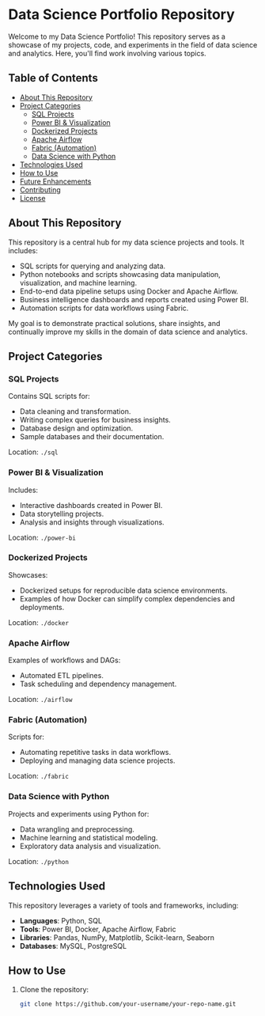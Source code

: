 # Data Science Portfolio Repository

Welcome to my Data Science Portfolio! This repository serves as a showcase of my projects, code, and experiments in the field of data science and analytics. Here, you'll find work involving various topics.

## Table of Contents

- [About This Repository](#about-this-repository)
- [Project Categories](#project-categories)
  - [SQL Projects](#sql-projects)
  - [Power BI & Visualization](#power-bi--visualization)
  - [Dockerized Projects](#dockerized-projects)
  - [Apache Airflow](#apache-airflow)
  - [Fabric (Automation)](#fabric-automation)
  - [Data Science with Python](#data-science-with-python)
- [Technologies Used](#technologies-used)
- [How to Use](#how-to-use)
- [Future Enhancements](#future-enhancements)
- [Contributing](#contributing)
- [License](#license)

## About This Repository

This repository is a central hub for my data science projects and tools. It includes:

- SQL scripts for querying and analyzing data.
- Python notebooks and scripts showcasing data manipulation, visualization, and machine learning.
- End-to-end data pipeline setups using Docker and Apache Airflow.
- Business intelligence dashboards and reports created using Power BI.
- Automation scripts for data workflows using Fabric.

My goal is to demonstrate practical solutions, share insights, and continually improve my skills in the domain of data science and analytics.

## Project Categories

### SQL Projects

Contains SQL scripts for:

- Data cleaning and transformation.
- Writing complex queries for business insights.
- Database design and optimization.
- Sample databases and their documentation.

Location: `./sql`

### Power BI & Visualization

Includes:

- Interactive dashboards created in Power BI.
- Data storytelling projects.
- Analysis and insights through visualizations.

Location: `./power-bi`

### Dockerized Projects

Showcases:

- Dockerized setups for reproducible data science environments.
- Examples of how Docker can simplify complex dependencies and deployments.

Location: `./docker`

### Apache Airflow

Examples of workflows and DAGs:

- Automated ETL pipelines.
- Task scheduling and dependency management.

Location: `./airflow`

### Fabric (Automation)

Scripts for:

- Automating repetitive tasks in data workflows.
- Deploying and managing data science projects.

Location: `./fabric`

### Data Science with Python

Projects and experiments using Python for:

- Data wrangling and preprocessing.
- Machine learning and statistical modeling.
- Exploratory data analysis and visualization.

Location: `./python`

## Technologies Used

This repository leverages a variety of tools and frameworks, including:

- **Languages**: Python, SQL
- **Tools**: Power BI, Docker, Apache Airflow, Fabric
- **Libraries**: Pandas, NumPy, Matplotlib, Scikit-learn, Seaborn
- **Databases**: MySQL, PostgreSQL

## How to Use

1. Clone the repository:
   ```bash
   git clone https://github.com/your-username/your-repo-name.git
